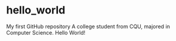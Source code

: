 # hello_world
My first GitHub repository
A college student from CQU, majored in Computer Science.
Hello World!
